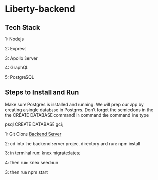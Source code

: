 # Liberty-backend

## Tech Stack

1: Nodejs

2: Express

3: Apollo Server

4: GraphQL

5: PostgreSQL

## Steps to Install and Run

Make sure Postgres is installed and running. We will prep our app by creating a single database in Postgres. Don’t forget the semicolons in the the CREATE DATABASE command!
in command the command line type

psql
CREATE DATABASE gci;

1: Git Clone [Backend Server](https://github.com/marcusp619/Liberty-backend)

2: cd into the backend server project directory and run: npm install

3: in terminal run: knex migrate:latest

4: then run: knex seed:run 

3: then run npm start
